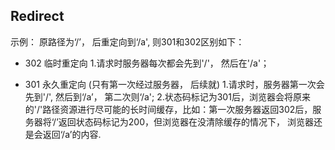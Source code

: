 ## Redirect

示例： 原路径为‘/’， 后重定向到‘/a', 则301和302区别如下：

* 302 临时重定向
  1.请求时服务器每次都会先到'/'， 然后在'/a'；

* 301 永久重定向 (只有第一次经过服务器， 后续就)
  1.请求时，服务器第一次会先到'/', 然后到‘/a’， 第二次则‘/a';
  2.状态码标记为301后，浏览器会将原来的'/'路径资源进行尽可能的长时间缓存，比如：第一次服务器返回302后，服务器将‘/’返回状态码标记为200，但浏览器在没清除缓存的情况下， 浏览器还是会返回‘/a’的内容.

